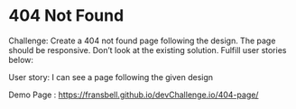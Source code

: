 # 404 Not Found

Challenge: Create a 404 not found page following the design. The page should be responsive. Don’t look at the existing solution. Fulfill user stories below:

User story: I can see a page following the given design

Demo Page : https://fransbell.github.io/devChallenge.io/404-page/
